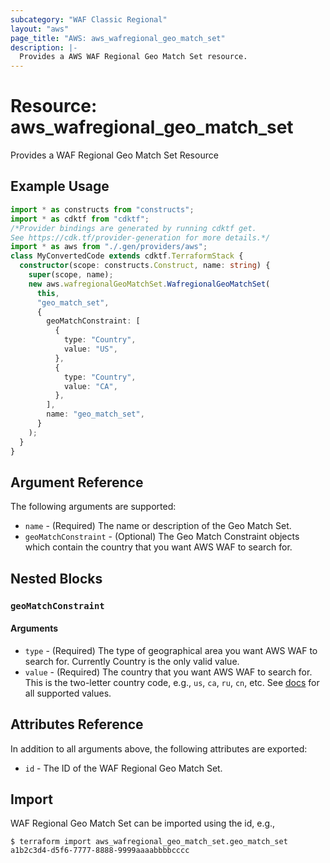 ```yaml
---
subcategory: "WAF Classic Regional"
layout: "aws"
page_title: "AWS: aws_wafregional_geo_match_set"
description: |-
  Provides a AWS WAF Regional Geo Match Set resource.
---
```


# Resource: aws_wafregional_geo_match_set

Provides a WAF Regional Geo Match Set Resource

## Example Usage

```typescript
import * as constructs from "constructs";
import * as cdktf from "cdktf";
/*Provider bindings are generated by running cdktf get.
See https://cdk.tf/provider-generation for more details.*/
import * as aws from "./.gen/providers/aws";
class MyConvertedCode extends cdktf.TerraformStack {
  constructor(scope: constructs.Construct, name: string) {
    super(scope, name);
    new aws.wafregionalGeoMatchSet.WafregionalGeoMatchSet(
      this,
      "geo_match_set",
      {
        geoMatchConstraint: [
          {
            type: "Country",
            value: "US",
          },
          {
            type: "Country",
            value: "CA",
          },
        ],
        name: "geo_match_set",
      }
    );
  }
}

```

## Argument Reference

The following arguments are supported:

* `name` - (Required) The name or description of the Geo Match Set.
* `geoMatchConstraint` - (Optional) The Geo Match Constraint objects which contain the country that you want AWS WAF to search for.

## Nested Blocks

### `geoMatchConstraint`

#### Arguments

* `type` - (Required) The type of geographical area you want AWS WAF to search for. Currently Country is the only valid value.
* `value` - (Required) The country that you want AWS WAF to search for.
  This is the two-letter country code, e.g., `us`, `ca`, `ru`, `cn`, etc.
  See [docs](https://docs.aws.amazon.com/waf/latest/APIReference/API_GeoMatchConstraint.html) for all supported values.

## Attributes Reference

In addition to all arguments above, the following attributes are exported:

* `id` - The ID of the WAF Regional Geo Match Set.

## Import

WAF Regional Geo Match Set can be imported using the id, e.g.,

```
$ terraform import aws_wafregional_geo_match_set.geo_match_set a1b2c3d4-d5f6-7777-8888-9999aaaabbbbcccc
```

<!-- cache-key: cdktf-0.17.0-pre.15 input-afb52eaf64f5fda9efb9296233f03563731040b6a9cb15902de3a0d5b16b2b98 -->